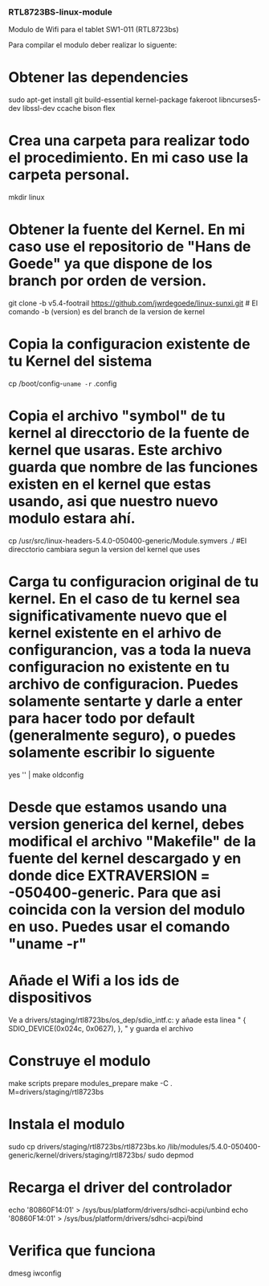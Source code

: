 ### RTL8723BS-linux-module
Modulo de Wifi para el tablet SW1-011 (RTL8723bs)

Para compilar el modulo deber realizar lo siguente:

# Obtener las dependencies
sudo apt-get install git build-essential kernel-package fakeroot libncurses5-dev libssl-dev ccache bison flex
# Crea una carpeta para realizar todo el procedimiento. En mi caso use la carpeta personal.
mkdir linux
# Obtener la fuente del Kernel. En mi caso use el repositorio de "Hans de Goede" ya que dispone de los branch por orden de version.
git clone -b v5.4-footrail https://github.com/jwrdegoede/linux-sunxi.git # El comando -b (version) es del branch de la version de kernel
# Copia la configuracion existente de tu Kernel del sistema
cp /boot/config-`uname -r` .config
# Copia el archivo "symbol" de tu kernel al direcctorio de la fuente de kernel que usaras. Este archivo guarda que nombre de las funciones existen en el kernel que estas usando, asi que nuestro nuevo modulo estara ahí.
cp /usr/src/linux-headers-5.4.0-050400-generic/Module.symvers ./          #El direcctorio cambiara segun la version del kernel que uses
# Carga tu configuracion original de tu kernel. En el caso de tu kernel sea significativamente nuevo que el kernel existente en el arhivo de configurancion, vas a toda la nueva configuracion no existente en tu archivo de configuracion. Puedes solamente sentarte y darle a enter para hacer todo por default (generalmente seguro), o puedes solamente escribir lo siguente
yes '' | make oldconfig
# Desde que estamos usando una version generica del kernel, debes modifical el archivo "Makefile" de la fuente del kernel descargado y en donde dice EXTRAVERSION = -050400-generic. Para que asi coincida con la version del modulo en uso. Puedes usar el comando "uname -r"
# Añade el Wifi a los ids de dispositivos
Ve a drivers/staging/rtl8723bs/os_dep/sdio_intf.c: y añade esta linea " { SDIO_DEVICE(0x024c, 0x0627), }, " y guarda el archivo
# Construye el modulo
make scripts prepare modules_prepare
make -C . M=drivers/staging/rtl8723bs
# Instala el modulo
sudo cp drivers/staging/rtl8723bs/rtl8723bs.ko /lib/modules/5.4.0-050400-generic/kernel/drivers/staging/rtl8723bs/
sudo depmod
# Recarga el driver del controlador
echo '80860F14:01' > /sys/bus/platform/drivers/sdhci-acpi/unbind
echo '80860F14:01' > /sys/bus/platform/drivers/sdhci-acpi/bind
# Verifica que funciona
dmesg
iwconfig
